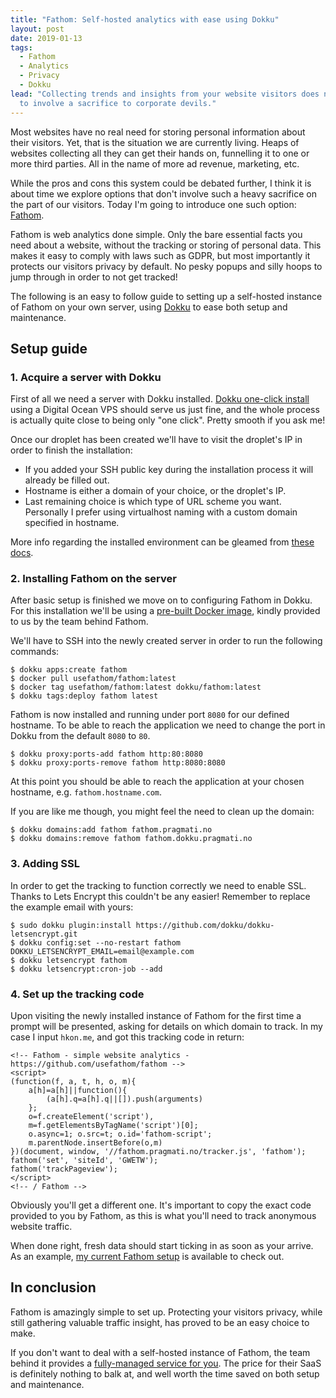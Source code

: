 ```yaml
---
title: "Fathom: Self-hosted analytics with ease using Dokku"
layout: post
date: 2019-01-13
tags:
  - Fathom
  - Analytics
  - Privacy
  - Dokku
lead: "Collecting trends and insights from your website visitors does not have
  to involve a sacrifice to corporate devils."
---
```


Most websites have no real need for storing personal information about their
visitors. Yet, that is the situation we are currently living. Heaps of websites
collecting all they can get their hands on, funnelling it to one or more third
parties. All in the name of more ad revenue, marketing, etc.

While the pros and cons this system could be debated further, I think it is
about time we explore options that don't involve such a heavy sacrifice on the
part of our visitors. Today I'm going to introduce one such option: [Fathom](https://usefathom.com/).

Fathom is web analytics done simple. Only the bare essential facts you need
about a website, without the tracking or storing of personal data. This makes it
easy to comply with laws such as GDPR, but most importantly it protects our
visitors privacy by default. No pesky popups and silly hoops to jump through in
order to not get tracked!

The following is an easy to follow guide to setting up a self-hosted instance of
Fathom on your own server, using [Dokku](https://github.com/dokku/dokku) to ease
both setup and maintenance.

## Setup guide

### 1. Acquire a server with Dokku

First of all we need a server with Dokku installed. [Dokku one-click install](https://www.digitalocean.com/products/one-click-apps/dokku/)
using a Digital Ocean VPS should serve us just fine, and the whole process is
actually quite close to being only "one click". Pretty smooth if you ask me!

Once our droplet has been created we'll have to visit the droplet's IP in order
to finish the installation:

- If you added your SSH public key during the installation process it will
already be filled out.
- Hostname is either a domain of your choice, or the droplet's IP.
- Last remaining choice is which type of URL scheme you want. Personally I
prefer using virtualhost naming with a custom domain specified in hostname.

More info regarding the installed environment can be gleamed from [these docs](https://www.digitalocean.com/docs/one-clicks/dokku/).

### 2. Installing Fathom on the server

After basic setup is finished we move on to configuring Fathom in Dokku. For
this installation we'll be using a [pre-built Docker image](https://hub.docker.com/r/usefathom/fathom/),
kindly provided to us by the team behind Fathom.

We'll have to SSH into the newly created server in order to run the following
commands:

```
$ dokku apps:create fathom
$ docker pull usefathom/fathom:latest
$ docker tag usefathom/fathom:latest dokku/fathom:latest
$ dokku tags:deploy fathom latest
```

Fathom is now installed and running under port `8080` for our defined hostname.
To be able to reach the application we need to change the port in Dokku from the
default `8080` to `80`.

```
$ dokku proxy:ports-add fathom http:80:8080
$ dokku proxy:ports-remove fathom http:8080:8080
```

At this point you should be able to reach the application at your chosen
hostname, e.g. `fathom.hostname.com`.

If you are like me though, you might feel the need to clean up the domain:

```
$ dokku domains:add fathom fathom.pragmati.no
$ dokku domains:remove fathom fathom.dokku.pragmati.no
```

### 3. Adding SSL

In order to get the tracking to function correctly we need to enable SSL. Thanks
to Lets Encrypt this couldn't be any easier! Remember to replace the example
email with yours:

```
$ sudo dokku plugin:install https://github.com/dokku/dokku-letsencrypt.git
$ dokku config:set --no-restart fathom DOKKU_LETSENCRYPT_EMAIL=email@example.com
$ dokku letsencrypt fathom
$ dokku letsencrypt:cron-job --add
```

### 4. Set up the tracking code

Upon visiting the newly installed instance of Fathom for the first time a
prompt will be presented, asking for details on which domain to track. In my
case I input `hkon.me`, and got this tracking code in return:

```
<!-- Fathom - simple website analytics - https://github.com/usefathom/fathom -->
<script>
(function(f, a, t, h, o, m){
	a[h]=a[h]||function(){
		(a[h].q=a[h].q||[]).push(arguments)
	};
	o=f.createElement('script'),
	m=f.getElementsByTagName('script')[0];
	o.async=1; o.src=t; o.id='fathom-script';
	m.parentNode.insertBefore(o,m)
})(document, window, '//fathom.pragmati.no/tracker.js', 'fathom');
fathom('set', 'siteId', 'GWETW');
fathom('trackPageview');
</script>
<!-- / Fathom -->
```

Obviously you'll get a different one. It's important to copy the exact code
provided to you by Fathom, as this is what you'll need to track anonymous
website traffic.

When done right, fresh data should start ticking in as soon as your arrive. As
an example, [my current Fathom setup](https://fathom.pragmati.no/) is available
to check out.

## In conclusion

Fathom is amazingly simple to set up. Protecting your visitors privacy, while
still gathering valuable traffic insight, has proved to be an easy choice to
make.

If you don't want to deal with a self-hosted instance of Fathom, the team behind
it provides a [fully-managed service for you](https://usefathom.com/#pricing).
The price for their SaaS is definitely nothing to balk at, and well worth the
time saved on both setup and maintenance.
